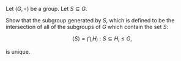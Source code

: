 
Let $\left( {G, \circ}\right)$ be a group. Let $S \subseteq G$. 


Show that the subgroup generated by $S$, which is defined to be the intersection of all of the subgroups of $G$ which contain the set $S$:

$$\mathrm{} \langle S \rangle = \bigcap_i {H_i}: S \subseteq H_i \leq G,$$

is unique.
